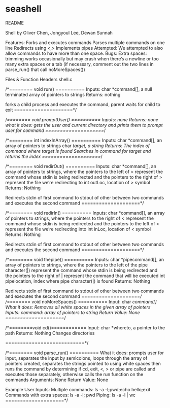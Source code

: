 # seashell

 README


Shell by Oliver Chen, Jongyoul Lee, Dewan Sunnah


Features:
	Forks and executes commands
	Parses multiple commands on one line
	Redirects using <,>
	Implements pipes
Attempted:
	We attempted to also allow commands to have more than one space.
Bugs:
Extra spaces: 
    trimming works occasionally but may crash when there’s a newline or too many extra spaces or a tab
    (if necessary, comment out the two lines in parse_run() that call noMoreSpaces())

Files & Function Headers
shell.c


/*======== void run() ==========
	Inputs:
char *command[], a null terminated array of pointers to strings
	Returns:
nothing
 
forks a child process and executes the command, parent waits for child to exit
====================*/

/*======== void promptUser() ==========
	Inputs:
		none
	Returns:
		none
what it does: gets the user and current directory and prints them to prompt user for command
====================*/

/*======== int indexInArray() ==========
	Inputs:
		char *command[], an array of pointers to strings
char *target, a string
Returns:
The index of command where target is found 
Searches in command for target and returns the index
====================*/

/*======== void redirOut() ==========
	Inputs:
		char *command[], an array of pointers to strings, where the pointers to the left of > represent the command whose stdin is being redirected and the pointers to the right of > represent the file we’re redirecting to
int outLoc, location of > symbol
Returns:
	Nothing

Redirects stdin of first command to stdout of other between two commands and executes the second command
====================*/


/*======== void redirIn() ==========
	Inputs:
		char *command[], an array of pointers to strings, where the pointers to the right of < represent the command whose stdin is being redirected and the pointers to the left of < represent the file we’re redirecting into
int inLoc, location of < symbol
Returns:
	Nothing


Redirects stdin of first command to stdout of other between two commands and executes the second command
====================*/




/*======== void thepipe() ==========
	Inputs:
		char *pipecommand[], an array of pointers to strings, where the pointers to the left of the pipe character(|) represent the command whose stdin is being redirected and the pointers to the right of | represent the command that will be executed
int pipelocation, index where pipe character(|) is found
Returns:
	Nothing


Redirects stdin of first command to stdout of other between two commands and executes the second command
====================*/
/*======== void noMoreSpaces() ==========
	Input:
		char *command[]
What it does: Removes all white spaces in the given array of pointers
Inputs:
        command: array of pointers to string
Return Value: None
====================*/


/*========void cd()============
	Input:
		char *whereto, a pointer to the path
	Returns:
		Nothing
Changes directories


===========================*/


/*======== void parse_run() ==========
What it does: prompts user for input, separates the input by semicolons, loops through the array of pointers created,
              separates the strings pointed to using white spaces then runs the command by
              determining if cd, exit, <, > or pipe are called and executes those separately, otherwise calls the run function on the commands
Arguments: None
Return Value: None


Example User Inputs:
  Multiple commands: ls -a -l;pwd;echo hello;exit
  Commands with extra spaces:    ls  -a    -l;   pwd
  Piping: ls -a -l | wc
====================*/

